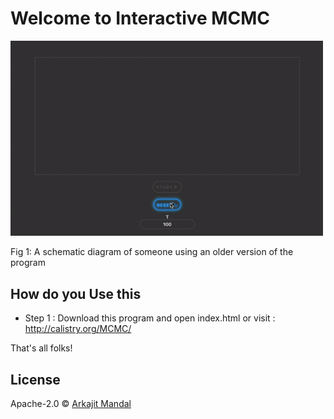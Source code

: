 # Welcome to Interactive MCMC
 
<img width="500"  src="GraphDemo.gif" >

Fig 1: A schematic diagram of someone using an older version of the program

## How do you Use this

* Step 1 : Download this program and open index.html or visit : http://calistry.org/MCMC/


That's all folks!
## License

Apache-2.0 © [Arkajit Mandal](MCMC,Graph,Connectivity)



